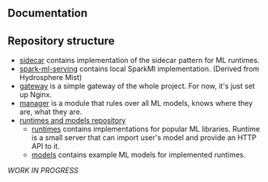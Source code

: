 ## Documentation

## Repository structure
* [sidecar](/sidecar) contains implementation of the sidecar pattern for ML runtimes.
* [spark-ml-serving](https://github.com/Hydrospheredata/spark-ml-serving) contains local SparkMl implementation. (Derived from Hydrosphere Mist)
* [gateway](/gateway) is a simple gateway of the whole project. For now, it's just set up Nginx.
* [manager](/manager) is a module that rules over all ML models, knows where they are, what they are.
* [runtimes and models repository](https://github.com/Hydrospheredata/hydro-serving-runtime)
    * [runtimes](https://github.com/Hydrospheredata/hydro-serving-runtime/tree/master/runtimes) contains implementations for popular ML libraries. Runtime is a small server that can import user's model and provide an HTTP API to it.
    * [models](https://github.com/Hydrospheredata/hydro-serving-runtime/tree/master/models) contains example ML models for implemented runtimes.


*WORK IN PROGRESS*